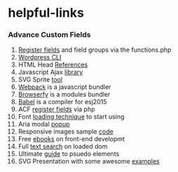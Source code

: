 # helpful-links

### Advance Custom Fields
1. [Register fields](http://www.advancedcustomfields.com/resources/register-fields-via-php/) and field groups via the functions.php
2. [Wordpress CLI](https://github.com/wp-cli/wp-cli) 
2. HTML Head [References](https://github.com/joshbuchea/HEAD)
3. Javascript Ajax [library](https://github.com/visionmedia/superagent) 
4. SVG Sprite [tool](https://www.npmjs.com/package/gulp-svgstore)
5. [Webpack](https://webpack.github.io/) is a javascript bundler
6. [Browserfy](http://browserify.org/) is a modules bundler
7. [Babel](http://browserify.org/) is a compiler for esj2015
8. ACF [register fields](https://www.advancedcustomfields.com/resources/register-fields-via-php/) via php
9. Font [loading technique](https://www.filamentgroup.com/lab/font-events.html) to start using
10. Aria modal [popup](http://www.humaan.com/modaal/)
11. Responsive images sample [code](https://dev.opera.com/articles/responsive-images/)
12. Free [ebooks](https://medium.mybridge.co/the-most-useful-free-ebooks-for-web-developers-3854767ee52f#.sc9cwmrr9) on front-end developmt
13. Full [text search](https://github.com/olivernn/lunr.js) on loaded dom
14. Ultimate [guide](https://www.smashingmagazine.com/2016/05/an-ultimate-guide-to-css-pseudo-classes-and-pseudo-elements/) to psuedo elements
15. SVG Presentation with some awesome [examples](http://nbremer.github.io/openvis2016/slides/#/before-starting)
